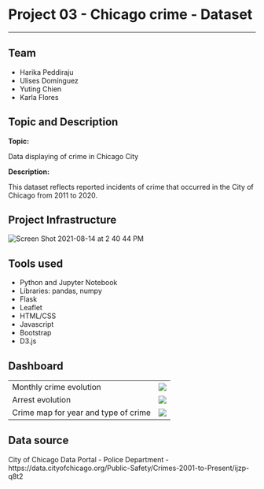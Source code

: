 <h1> Project 03 - Chicago crime - Dataset</h1>
<hr>
<h2>Team</h2>
<ul>
  <li>Harika Peddiraju</li>
  <li>Ulises Domínguez</li>
  <li>Yuting Chien</li>
  <li>Karla Flores</li>
  </li>
</ul>

<h2>Topic and Description</h2>
<strong>Topic:</strong>
<p>Data displaying of crime in Chicago City</p>
<strong>Description:</strong>
<p>This dataset reflects reported incidents of crime that occurred in the City of Chicago from 2011 to 2020.</p>

<h2>Project Infrastructure</h2>

![Screen Shot 2021-08-14 at 2 40 44 PM](https://user-images.githubusercontent.com/77529968/129458410-c4ce8557-b3e7-49c7-b7e5-dce9cc971f36.png)

<h2>Tools used</h2>
<ul>
  <li>Python and Jupyter Notebook</li>
  <li>Libraries: pandas, numpy</li>
  <li>Flask</li>
  <li>Leaflet</li>
  <li>HTML/CSS</li>
  <li>Javascript</li>
  <li>Bootstrap</li>
  <li>D3.js</li>
</ul>

<h2>Dashboard</h2>
<table>
    <tr>
      <td>Monthly crime evolution</td>
      <td><img src='https://github.com/Karla-Flores/Project-03/blob/main/Screenshots/Chicago_Crime_1.png'></td>
    </tr>
    <tr>
      <td>Arrest evolution</td>
      <td><img src='https://github.com/Karla-Flores/Project-03/blob/main/Screenshots/Chicago_Crime_2.png'></td> 
    </tr>
    <tr>
      <td>Crime map for year and type of crime</td>
      <td><img src='https://github.com/Karla-Flores/Project-03/blob/main/Screenshots/Chicago_Crime_Map.png'></td> 
    </tr>
 </table>

<h2>Data source</h2>
City of Chicago Data Portal - Police Department - 
https://data.cityofchicago.org/Public-Safety/Crimes-2001-to-Present/ijzp-q8t2 


